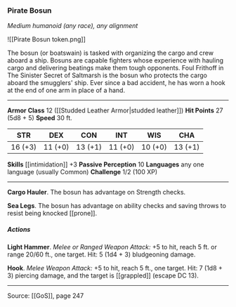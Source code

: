 ### Pirate Bosun
_Medium humanoid (any race), any alignment_

![[Pirate Bosun token.png]]

The bosun (or boatswain) is tasked with organizing the cargo and crew aboard a ship. Bosuns are capable fighters whose experience with hauling cargo and delivering beatings make them tough opponents. Foul Frithoff in The Sinister Secret of Saltmarsh is the bosun who protects the cargo aboard the smugglers' ship. Ever since a bad accident, he has worn a hook at the end of one arm in place of a hand.






---

**Armor Class** 12 ([[Studded Leather Armor|studded leather]])
**Hit Points** 27 (5d8 + 5)
**Speed** 30 ft.

| STR     | DEX     | CON     | INT     | WIS     | CHA     |
|---------|---------|---------|---------|---------|---------|
| 16 (+3) | 11 (+0) | 13 (+1) | 11 (+0) | 10 (+0) | 13 (+1) |

**Skills** [[intimidation]] +3
**Passive Perception** 10
**Languages** any one language (usually Common)
**Challenge** 1/2 (100 XP)

---

**Cargo Hauler**. The bosun has advantage on Strength checks.

**Sea Legs**. The bosun has advantage on ability checks and saving throws to resist being knocked [[prone]].

##### Actions
**Light Hammer**. _Melee or Ranged Weapon Attack:_ +5 to hit, reach 5 ft. or range 20/60 ft., one target. Hit: 5 (1d4 + 3) bludgeoning damage.

**Hook**. _Melee Weapon Attack:_ +5 to hit, reach 5 ft., one target. Hit: 7 (1d8 + 3) piercing damage, and the target is [[grappled]] (escape DC 13).


---

Source: [[GoS]], page 247